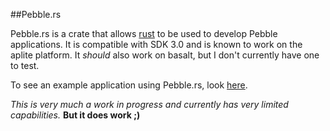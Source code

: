 ##Pebble.rs

Pebble.rs is a crate that allows [rust](http://www.rust-lang.org) to be used to
develop Pebble applications. It is compatible with SDK 3.0 and is known to work
on the aplite platform. It *should* also work on basalt, but I don't currently
have one to test. 

To see an example application using Pebble.rs, look
[here](https://github.com/andars/pebble.rs-template).

*This is very much a work in progress and currently has very limited
capabilities.* **But it does work ;)**
